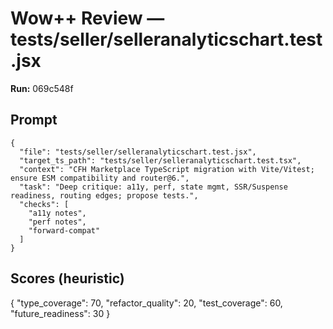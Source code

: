 # Wow++ Review — tests/seller/selleranalyticschart.test.jsx

**Run:** 069c548f

## Prompt

```
{
  "file": "tests/seller/selleranalyticschart.test.jsx",
  "target_ts_path": "tests/seller/selleranalyticschart.test.tsx",
  "context": "CFH Marketplace TypeScript migration with Vite/Vitest; ensure ESM compatibility and router@6.",
  "task": "Deep critique: a11y, perf, state mgmt, SSR/Suspense readiness, routing edges; propose tests.",
  "checks": [
    "a11y notes",
    "perf notes",
    "forward-compat"
  ]
}
```

## Scores (heuristic)

{
  "type_coverage": 70,
  "refactor_quality": 20,
  "test_coverage": 60,
  "future_readiness": 30
}
